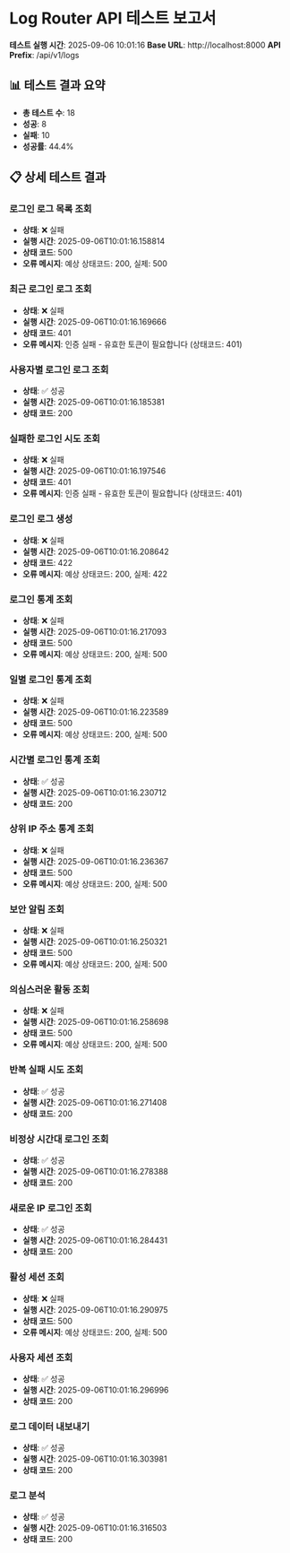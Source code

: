# Log Router API 테스트 보고서

**테스트 실행 시간**: 2025-09-06 10:01:16
**Base URL**: http://localhost:8000
**API Prefix**: /api/v1/logs

## 📊 테스트 결과 요약

- **총 테스트 수**: 18
- **성공**: 8
- **실패**: 10
- **성공률**: 44.4%

## 📋 상세 테스트 결과

### 로그인 로그 목록 조회
- **상태**: ❌ 실패
- **실행 시간**: 2025-09-06T10:01:16.158814
- **상태 코드**: 500
- **오류 메시지**: 예상 상태코드: 200, 실제: 500

### 최근 로그인 로그 조회
- **상태**: ❌ 실패
- **실행 시간**: 2025-09-06T10:01:16.169666
- **상태 코드**: 401
- **오류 메시지**: 인증 실패 - 유효한 토큰이 필요합니다 (상태코드: 401)

### 사용자별 로그인 로그 조회
- **상태**: ✅ 성공
- **실행 시간**: 2025-09-06T10:01:16.185381
- **상태 코드**: 200

### 실패한 로그인 시도 조회
- **상태**: ❌ 실패
- **실행 시간**: 2025-09-06T10:01:16.197546
- **상태 코드**: 401
- **오류 메시지**: 인증 실패 - 유효한 토큰이 필요합니다 (상태코드: 401)

### 로그인 로그 생성
- **상태**: ❌ 실패
- **실행 시간**: 2025-09-06T10:01:16.208642
- **상태 코드**: 422
- **오류 메시지**: 예상 상태코드: 200, 실제: 422

### 로그인 통계 조회
- **상태**: ❌ 실패
- **실행 시간**: 2025-09-06T10:01:16.217093
- **상태 코드**: 500
- **오류 메시지**: 예상 상태코드: 200, 실제: 500

### 일별 로그인 통계 조회
- **상태**: ❌ 실패
- **실행 시간**: 2025-09-06T10:01:16.223589
- **상태 코드**: 500
- **오류 메시지**: 예상 상태코드: 200, 실제: 500

### 시간별 로그인 통계 조회
- **상태**: ✅ 성공
- **실행 시간**: 2025-09-06T10:01:16.230712
- **상태 코드**: 200

### 상위 IP 주소 통계 조회
- **상태**: ❌ 실패
- **실행 시간**: 2025-09-06T10:01:16.236367
- **상태 코드**: 500
- **오류 메시지**: 예상 상태코드: 200, 실제: 500

### 보안 알림 조회
- **상태**: ❌ 실패
- **실행 시간**: 2025-09-06T10:01:16.250321
- **상태 코드**: 500
- **오류 메시지**: 예상 상태코드: 200, 실제: 500

### 의심스러운 활동 조회
- **상태**: ❌ 실패
- **실행 시간**: 2025-09-06T10:01:16.258698
- **상태 코드**: 500
- **오류 메시지**: 예상 상태코드: 200, 실제: 500

### 반복 실패 시도 조회
- **상태**: ✅ 성공
- **실행 시간**: 2025-09-06T10:01:16.271408
- **상태 코드**: 200

### 비정상 시간대 로그인 조회
- **상태**: ✅ 성공
- **실행 시간**: 2025-09-06T10:01:16.278388
- **상태 코드**: 200

### 새로운 IP 로그인 조회
- **상태**: ✅ 성공
- **실행 시간**: 2025-09-06T10:01:16.284431
- **상태 코드**: 200

### 활성 세션 조회
- **상태**: ❌ 실패
- **실행 시간**: 2025-09-06T10:01:16.290975
- **상태 코드**: 500
- **오류 메시지**: 예상 상태코드: 200, 실제: 500

### 사용자 세션 조회
- **상태**: ✅ 성공
- **실행 시간**: 2025-09-06T10:01:16.296996
- **상태 코드**: 200

### 로그 데이터 내보내기
- **상태**: ✅ 성공
- **실행 시간**: 2025-09-06T10:01:16.303981
- **상태 코드**: 200

### 로그 분석
- **상태**: ✅ 성공
- **실행 시간**: 2025-09-06T10:01:16.316503
- **상태 코드**: 200

